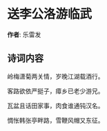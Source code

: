 # 送李公洛游临武

**作者**: 乐雷发

## 诗词内容

岭梅潇菊两关情，岁晚江湖载酒行。

客路欲依严挺子，瘴乡已老少游兄。

瓦盆且话田家事，肉食谁通钝汉名。

惆怅韩张亭畔路，雪鞭风帽又东征。

